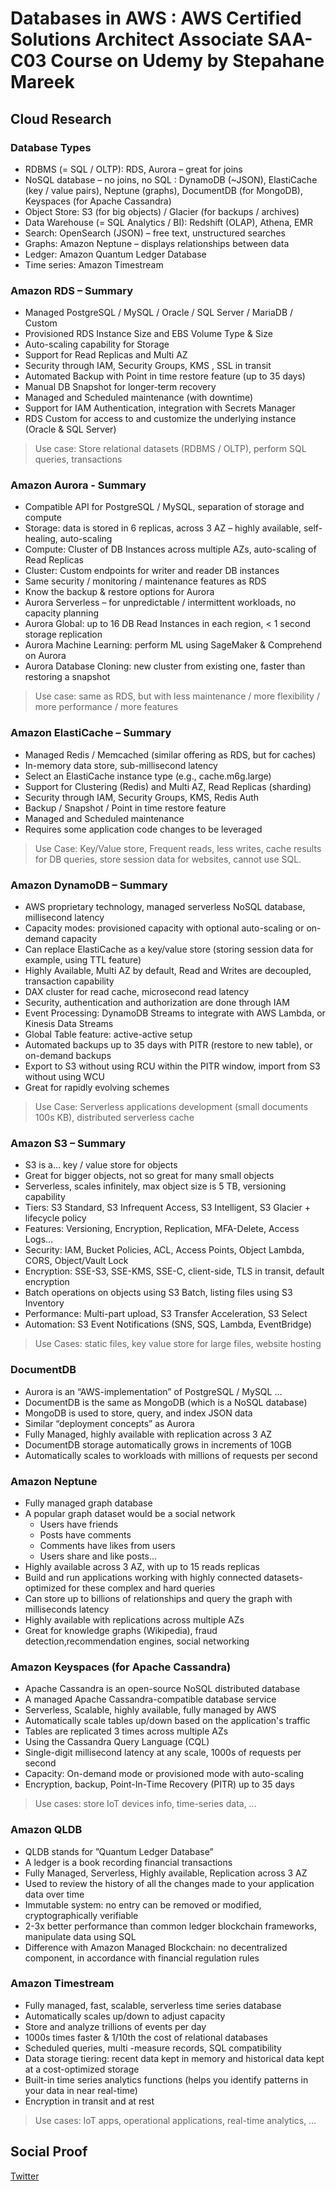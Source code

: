 # Databases in AWS : AWS Certified Solutions Architect Associate SAA-C03 Course on Udemy by Stepahane Mareek

## Cloud Research
### Database Types
- RDBMS (= SQL / OLTP): RDS, Aurora – great for joins
- NoSQL database – no joins, no SQL : DynamoDB (~JSON), ElastiCache (key / value pairs), Neptune (graphs), DocumentDB (for MongoDB), Keyspaces (for Apache Cassandra)
- Object Store: S3 (for big objects) / Glacier (for backups / archives)
- Data Warehouse (= SQL Analytics / BI): Redshift (OLAP), Athena, EMR
- Search: OpenSearch (JSON) – free text, unstructured searches
- Graphs: Amazon Neptune – displays relationships between data
- Ledger: Amazon Quantum Ledger Database
- Time series: Amazon Timestream

### Amazon RDS – Summary
- Managed PostgreSQL / MySQL / Oracle / SQL Server / MariaDB / Custom
- Provisioned RDS Instance Size and EBS Volume Type & Size
- Auto-scaling capability for Storage
- Support for Read Replicas and Multi AZ
- Security through IAM, Security Groups, KMS , SSL in transit
- Automated Backup with Point in time restore feature (up to 35 days)
- Manual DB Snapshot for longer-term recovery
- Managed and Scheduled maintenance (with downtime)
- Support for IAM Authentication, integration with Secrets Manager
- RDS Custom for access to and customize the underlying instance (Oracle & SQL Server)
> Use case: Store relational datasets (RDBMS / OLTP), perform SQL queries, transactions

### Amazon Aurora - Summary
- Compatible API for PostgreSQL / MySQL, separation of storage and compute
- Storage: data is stored in 6 replicas, across 3 AZ – highly available, self-healing, auto-scaling
- Compute: Cluster of DB Instances across multiple AZs, auto-scaling of Read Replicas
- Cluster: Custom endpoints for writer and reader DB instances
- Same security / monitoring / maintenance features as RDS
- Know the backup & restore options for Aurora
- Aurora Serverless – for unpredictable / intermittent workloads, no capacity planning
- Aurora Global: up to 16 DB Read Instances in each region, < 1 second storage replication
- Aurora Machine Learning: perform ML using SageMaker & Comprehend on Aurora
- Aurora Database Cloning: new cluster from existing one, faster than restoring a snapshot
> Use case: same as RDS, but with less maintenance / more flexibility / more performance / more features

### Amazon ElastiCache – Summary
- Managed Redis / Memcached (similar offering as RDS, but for caches)
- In-memory data store, sub-millisecond latency
- Select an ElastiCache instance type (e.g., cache.m6g.large)
- Support for Clustering (Redis) and Multi AZ, Read Replicas (sharding)
- Security through IAM, Security Groups, KMS, Redis Auth
- Backup / Snapshot / Point in time restore feature
- Managed and Scheduled maintenance
- Requires some application code changes to be leveraged
> Use Case: Key/Value store, Frequent reads, less writes, cache results for DB queries, store session data for websites, cannot use SQL.

### Amazon DynamoDB – Summary
- AWS proprietary technology, managed serverless NoSQL database, millisecond latency
- Capacity modes: provisioned capacity with optional auto-scaling or on-demand capacity
- Can replace ElastiCache as a key/value store (storing session data for example, using TTL feature)
- Highly Available, Multi AZ by default, Read and Writes are decoupled, transaction capability
- DAX cluster for read cache, microsecond read latency
- Security, authentication and authorization are done through IAM
- Event Processing: DynamoDB Streams to integrate with AWS Lambda, or Kinesis Data Streams
- Global Table feature: active-active setup
- Automated backups up to 35 days with PITR (restore to new table), or on-demand backups
- Export to S3 without using RCU within the PITR window, import from S3 without using WCU
- Great for rapidly evolving schemes
> Use Case: Serverless applications development (small documents 100s KB), distributed serverless cache

### Amazon S3 – Summary
- S3 is a… key / value store for objects
- Great for bigger objects, not so great for many small objects
- Serverless, scales infinitely, max object size is 5 TB, versioning capability
- Tiers: S3 Standard, S3 Infrequent Access, S3 Intelligent, S3 Glacier + lifecycle policy
- Features: Versioning, Encryption, Replication, MFA-Delete, Access Logs…
- Security: IAM, Bucket Policies, ACL, Access Points, Object Lambda, CORS, Object/Vault Lock
- Encryption: SSE-S3, SSE-KMS, SSE-C, client-side, TLS in transit, default encryption
- Batch operations on objects using S3 Batch, listing files using S3 Inventory
- Performance: Multi-part upload, S3 Transfer Acceleration, S3 Select
- Automation: S3 Event Notifications (SNS, SQS, Lambda, EventBridge)
> Use Cases: static files, key value store for large files, website hosting

### DocumentDB
- Aurora is an “AWS-implementation” of PostgreSQL / MySQL …
- DocumentDB is the same as MongoDB (which is a NoSQL database)
- MongoDB is used to store, query, and index JSON data
- Similar “deployment concepts” as Aurora
- Fully Managed, highly available with replication across 3 AZ
- DocumentDB storage automatically grows in increments of 10GB
- Automatically scales to workloads with millions of requests per second

### Amazon Neptune 
- Fully managed graph database 
- A popular graph dataset would be a social network 
  - Users have friends 
  - Posts have comments 
  - Comments have likes from users 
  - Users share and like posts… 
- Highly available across 3 AZ, with up to 15 reads replicas 
- Build and run applications working with highly connected datasets-optimized for these complex and hard queries
- Can store up to billions of relationships and query the graph with milliseconds latency
- Highly available with replications across multiple AZs 
- Great for knowledge graphs (Wikipedia), fraud detection,recommendation engines, social networking

### Amazon Keyspaces (for Apache Cassandra)
- Apache Cassandra is an open-source NoSQL distributed database
- A managed Apache Cassandra-compatible database service
- Serverless, Scalable, highly available, fully managed by AWS
- Automatically scale tables up/down based on the application's traffic
- Tables are replicated 3 times across multiple AZs
- Using the Cassandra Query Language (CQL)
- Single-digit millisecond latency at any scale, 1000s of requests per second
- Capacity: On-demand mode or provisioned mode with auto-scaling
- Encryption, backup, Point-In-Time Recovery (PITR) up to 35 days
> Use cases: store IoT devices info, time-series data, …

### Amazon QLDB
- QLDB stands for ”Quantum Ledger Database”
- A ledger is a book recording financial transactions
- Fully Managed, Serverless, Highly available, Replication across 3 AZ
- Used to review the history of all the changes made to your application data over time
- Immutable system: no entry can be removed or modified, cryptographically verifiable
- 2-3x better performance than common ledger blockchain frameworks, manipulate data using SQL
- Difference with Amazon Managed Blockchain: no decentralized component, in accordance with financial regulation rules

### Amazon Timestream 
- Fully managed, fast, scalable, serverless time series database 
- Automatically scales up/down to adjust capacity 
- Store and analyze trillions of events per day 
- 1000s times faster & 1/10th the cost of relational databases 
- Scheduled queries, multi -measure records, SQL compatibility 
- Data storage tiering: recent data kept in memory and historical data kept at a cost-optimized storage
- Built-in time series analytics functions (helps you identify patterns in your data in near real-time)
- Encryption in transit and at rest 
> Use cases: IoT apps, operational applications, real-time analytics, …

## Social Proof
[Twitter](https://twitter.com/tiaradwim1306/status/1747179524021014620)
